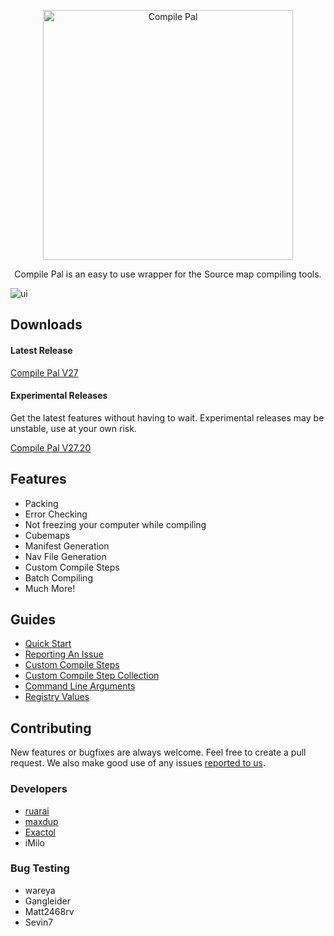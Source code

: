 <p align="center">
	<img
		alt="Compile Pal"
		src="http://i.imgur.com/jPEig83.png"
		width="400"
	/>
</p>

<p align="center">Compile Pal is an easy to use wrapper for the Source map compiling tools.</p>

![ui](https://i.imgur.com/DvAVPeR.png)


## Downloads

#### Latest Release

[Compile Pal V27](https://github.com/ruarai/CompilePal/releases/latest)

#### Experimental Releases
Get the latest features without having to wait. Experimental releases may be unstable, use at your own risk.

[Compile Pal V27.20](https://github.com/ruarai/CompilePal/releases/tag/v027.20)


## Features
* Packing
* Error Checking
* Not freezing your computer while compiling
* Cubemaps
* Manifest Generation
* Nav File Generation
* Custom Compile Steps
* Batch Compiling
* Much More!

## Guides
* [Quick Start](Guides/QuickStart.md)
* [Reporting An Issue](Guides/Issues.md)
* [Custom Compile Steps](Guides/Custom.md)
* [Custom Compile Step Collection](Guides/CustomCollection.md)
* [Command Line Arguments](Guides/CMDArgs.md)
* [Registry Values](Guides/Registry.md)

## Contributing

New features or bugfixes are always welcome. Feel free to create a pull request. We also make good use of any issues [reported to us](https://github.com/ruarai/CompilePal/issues).

### Developers
- [ruarai](https://github.com/ruarai)
- [maxdup](https://github.com/maxdup)
- [Exactol](https://github.com/Exactol)
- iMilo


### Bug Testing
- wareya
- Gangleider 
- Matt2468rv 
- Sevin7 
